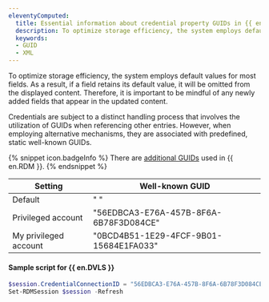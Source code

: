 ```yaml
---
eleventyComputed:
  title: Essential information about credential property GUIDs in {{ en.DVLS }}
  description: To optimize storage efficiency, the system employs default values for most fields.
  keywords: 
  - GUID
  - XML
---
```

To optimize storage efficiency, the system employs default values for most fields. As a result, if a field retains its default value, it will be omitted from the displayed content. Therefore, it is important to be mindful of any newly added fields that appear in the updated content.  

Credentials are subject to a distinct handling process that involves the utilization of GUIDs when referencing other entries. However, when employing alternative mechanisms, they are associated with predefined, static well-known GUIDs.  

{% snippet icon.badgeInfo %}
There are [additional GUIDs](/kb/devolutions-powershell/remote-desktop-manager/xml-information/) used in {{ en.RDM }}.
{% endsnippet %}

| Setting               | Well-known GUID                               |
|-----------------------|-----------------------------------------------|
| Default               | " "                                           |
| Privileged account    | "56EDBCA3-E76A-457B-8F6A-6B78F3D084CE"        |
| My privileged account | "0BCD4B51-1E29-4FCF-9B01-15684E1FA033"        |

#### Sample script for {{ en.DVLS }}
```powershell
$session.CredentialConnectionID = "56EDBCA3-E76A-457B-8F6A-6B78F3D084CE"
Set-RDMSession $session -Refresh
```
